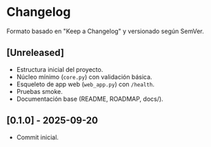 # Changelog

Formato basado en "Keep a Changelog" y versionado según SemVer.

## [Unreleased]
- Estructura inicial del proyecto.
- Núcleo mínimo (`core.py`) con validación básica.
- Esqueleto de app web (`web_app.py`) con `/health`.
- Pruebas smoke.
- Documentación base (README, ROADMAP, docs/).

## [0.1.0] - 2025-09-20
- Commit inicial.

